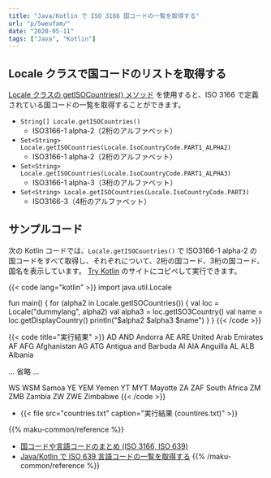 ```yaml
---
title: "Java/Kotlin で ISO 3166 国コードの一覧を取得する"
url: "p/5weufam/"
date: "2020-05-11"
tags: ["Java", "Kotlin"]
---
```


Locale クラスで国コードのリストを取得する
----

[Locale クラスの getISOCountries() メソッド](https://docs.oracle.com/javase/10/docs/api/java/util/Locale.html#getISOCountries()) を使用すると、ISO 3166 で定義されている国コードの一覧を取得することができます。

- `String[] Locale.getISOCountries()`
  - ISO3166-1 alpha-2（2桁のアルファベット）
- `Set<String> Locale.getISOCountries(Locale.IsoCountryCode.PART1_ALPHA2)`
  - ISO3166-1 alpha-2（2桁のアルファベット）
- `Set<String> Locale.getISOCountries(Locale.IsoCountryCode.PART1_ALPHA3)`
  - ISO3166-1 alpha-3（3桁のアルファベット）
- `Set<String> Locale.getISOCountries(Locale.IsoCountryCode.PART3)`
  - ISO3166-3（4桁のアルファベット）


サンプルコード
----

次の Kotlin コードでは、`Locale.getISOCountries()` で ISO3166-1 alpha-2 の国コードをすべて取得し、それぞれについて、2桁の国コード、3桁の国コード、国名を表示しています。
[Try Kotlin](https://try.kotlinlang.org/) のサイトにコピペして実行できます。

{{< code lang="kotlin" >}}
import java.util.Locale

fun main() {
    for (alpha2 in Locale.getISOCountries()) {
        val loc = Locale("dummylang", alpha2)
        val alpha3 = loc.getISO3Country()
        val name = loc.getDisplayCountry()
        println("$alpha2  $alpha3  $name")
    }
}
{{< /code >}}

{{< code title="実行結果" >}}
AD  AND  Andorra
AE  ARE  United Arab Emirates
AF  AFG  Afghanistan
AG  ATG  Antigua and Barbuda
AI  AIA  Anguilla
AL  ALB  Albania

... 省略 ...

WS  WSM  Samoa
YE  YEM  Yemen
YT  MYT  Mayotte
ZA  ZAF  South Africa
ZM  ZMB  Zambia
ZW  ZWE  Zimbabwe
{{< /code >}}

- {{< file src="countries.txt" caption="実行結果 (countires.txt)" >}}

{{% maku-common/reference %}}
- [国コードや言語コードのまとめ (ISO 3166, ISO 639)](/p/tfs5gr3/)
- [Java/Kotlin で ISO 639 言語コードの一覧を取得する](/p/wjxanza/)
{{% /maku-common/reference %}}

